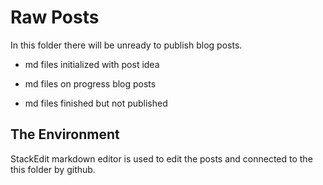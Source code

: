 # Raw Posts

In this folder there will be unready to publish blog posts.

- md files initialized with post idea

- md files on progress blog posts

- md files finished but not published


## The Environment

StackEdit markdown editor is used to edit the posts and connected to the this folder by github.

<!--stackedit_data:
eyJoaXN0b3J5IjpbOTIyMTU1MjMyXX0=
-->